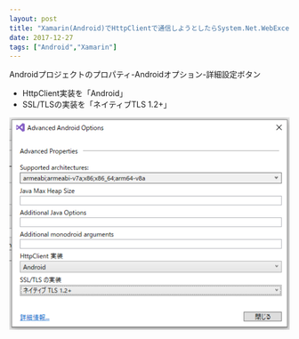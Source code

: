 ```yaml
---
layout: post
title: "Xamarin(Android)でHttpClientで通信しようとしたらSystem.Net.WebException: Error: SecureChannelFailureが出る"
date: 2017-12-27
tags: ["Android","Xamarin"]
---
```


Androidプロジェクトのプロパティ-Androidオプション-詳細設定ボタン

* HttpClient実装を「Android」
* SSL/TLSの実装を「ネイティブTLS 1.2+」

![xamarinandroidoption](xamarinandroidoption.png)